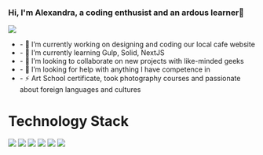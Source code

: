 ### Hi, I'm Alexandra, a coding enthusist and an ardous learner👋
<img src="https://github.com/AlexaBailey/AlexaBailey/assets/93386868/184bcf59-be16-4a1a-8f30-39daad0e93f5"/>
<br/>
<ul>
  <li>- 🔭 I’m currently working on designing and coding our local cafe website</li>
<li>- 🌱 I’m currently learning Gulp, Solid, NextJS</li>
<li>- 👯 I’m looking to collaborate on new projects with like-minded geeks</li>
<li>- 🤔 I’m looking for help with anything I have competence in</li>
<li>- ⚡ Art School certificate, took photography courses and passionate about foreign languages and cultures
</li>
</ul>

  <h1>Technology Stack</h1>
  <div style="display:'flex', gap:20"> 
      <img src="https://img.shields.io/badge/mysql-%2300f.svg?style=for-the-badge&logo=mysql&logoColor=white"/>
  <img src="https://img.shields.io/badge/express.js-%23404d59.svg?style=for-the-badge&logo=express&logoColor=%2361DAFB"/>
  <img src="https://img.shields.io/badge/Next-black?style=for-the-badge&logo=next.js&logoColor=white"/>
  <img src="https://img.shields.io/badge/node.js-6DA55F?style=for-the-badge&logo=node.js&logoColor=white"/>
  <img src="https://img.shields.io/badge/react-%2320232a.svg?style=for-the-badge&logo=react&logoColor=%2361DAFB"/>
  <img src="https://img.shields.io/badge/SASS-hotpink.svg?style=for-the-badge&logo=SASS&logoColor=white"/>

  </div>
<style>
  li{
    list-decoration:none;
</style>
<!--
**AlexaBailey/AlexaBailey** is a ✨ _special_ ✨ repository because its `README.md` (this file) appears on your GitHub profile.

Here are some ideas to get you started:


-->
